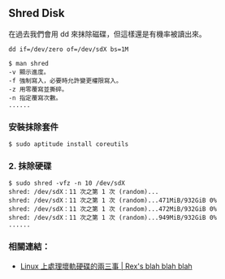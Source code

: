
## Shred Disk

在過去我們會用 dd 來抹除磁碟，但這樣還是有機率被讀出來。

``dd if=/dev/zero of=/dev/sdX bs=1M``

	$ man shred
	-v 顯示進度。
	-f 強制寫入，必要時允許變更權限寫入。
	-z 用零覆寫並撕碎。
	-n 指定覆寫次數。
	......

### 安裝抹除套件

	$ sudo aptitude install coreutils 

### 2. 抹除硬碟

	$ sudo shred -vfz -n 10 /dev/sdX
	shred: /dev/sdX：11 次之第 1 次 (random)...
	shred: /dev/sdX：11 次之第 1 次 (random)...471MiB/932GiB 0%
	shred: /dev/sdX：11 次之第 1 次 (random)...472MiB/932GiB 0%
	shred: /dev/sdX：11 次之第 1 次 (random)...949MiB/932GiB 0%
	......


### 相關連結：

- [Linux 上處理壞軌硬碟的兩三事 | Rex's blah blah blah](http://blog.nutsfactory.net/2011/05/30/manage-bad-blocks-on-linux/)
